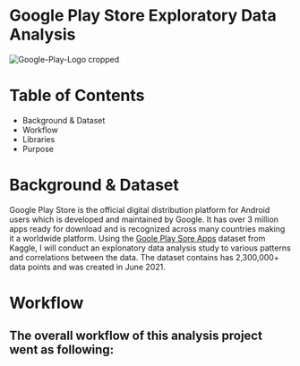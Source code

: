 # Google Play Store Exploratory Data Analysis

![Google-Play-Logo cropped](https://github.com/EthanFlores1/Google-Play-Store-Exploratory-Data-Analysis/assets/110417575/ef542e06-6100-4d3d-be16-6adb9a7d8a9c)

# Table of Contents
- Background & Dataset
- Workflow
- Libraries
- Purpose

# Background & Dataset
Google Play Store is the official digital distribution platform for Android users which is developed and maintained by Google. It has over 3 million apps ready for download and is recognized across many countries making it a worldwide platform. Using the [Goole Play Sore Apps](https://www.kaggle.com/datasets/gauthamp10/google-playstore-apps) dataset from Kaggle, I will conduct an explonatory data analysis study to various patterns and correlations between the data. The dataset contains has 2,300,000+ data points and was created in June 2021.

# Workflow
The overall workflow of this analysis project went as following:
  - 





